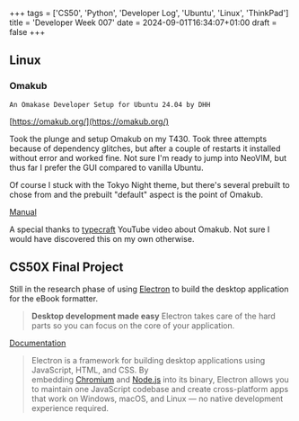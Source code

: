 +++
tags = ['CS50', 'Python', 'Developer Log', 'Ubuntu', 'Linux', 'ThinkPad']
title = 'Developer Week 007'
date = 2024-09-01T16:34:07+01:00
draft = false
+++

## Linux

### Omakub

```
An Omakase Developer Setup for Ubuntu 24.04 by DHH
```

[https://omakub.org/](https://omakub.org/)

Took the plunge and setup Omakub on my T430. Took three attempts because of dependency glitches, but after a couple of restarts it installed without error and worked fine. Not sure I'm ready to jump into NeoVIM, but thus far I prefer the GUI compared to vanilla Ubuntu.

Of course I stuck with the Tokyo Night theme, but there's several prebuilt to chose from and the prebuilt "default" aspect is the point of Omakub.

[Manual](https://manual.omakub.org/1/read)

A special thanks to [typecraft](https://www.youtube.com/watch?v=g2vcIRavtqY) YouTube video about Omakub. Not sure I would have discovered this on my own otherwise.

## CS50X Final Project

Still in the research phase of using [Electron](https://www.electronjs.org/) to build the desktop application for the eBook formatter.

> **Desktop development made easy**
> Electron takes care of the hard parts so you can focus on the core of your application.

[Documentation](https://www.electronjs.org/docs/latest/)

> Electron is a framework for building desktop applications using JavaScript, HTML, and CSS. By embedding [Chromium](https://www.chromium.org/) and [Node.js](https://nodejs.org/) into its binary, Electron allows you to maintain one JavaScript codebase and create cross-platform apps that work on Windows, macOS, and Linux — no native development experience required.
